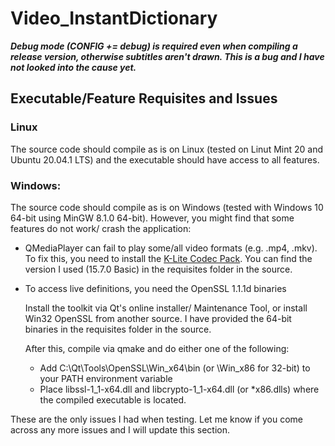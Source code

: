 # Video_InstantDictionary

_**Debug mode (CONFIG += debug) is required even when compiling a release version, otherwise subtitles aren't drawn. This is a bug and I have not looked into the cause yet.**_

## Executable/Feature Requisites and Issues

### Linux
The source code should compile as is on Linux (tested on Linut Mint 20 and Ubuntu 20.04.1 LTS) and the executable should have access to all features.

### Windows:
The source code should compile as is on Windows (tested with Windows 10 64-bit using MinGW 8.1.0 64-bit). However, you might find that some features do not work/ crash the application:
* QMediaPlayer can fail to play some/all video formats (e.g. .mp4, .mkv). To fix this, you need to install the [K-Lite Codec Pack](https://codecguide.com/download_kl.htm). 
You can find the version I used (15.7.0 Basic) in the requisites folder in the source.

* To access live definitions, you need the OpenSSL 1.1.1d binaries

  Install the toolkit via Qt's online installer/ Maintenance Tool, or install Win32 OpenSSL from another source. I have provided the 64-bit binaries in the requisites folder in the source.
  
  After this, compile via qmake and do either one of the following:
  * Add C:\Qt\Tools\OpenSSL\Win_x64\bin (or \Win_x86 for 32-bit) to your PATH environment variable
  * Place libssl-1_1-x64.dll and libcrypto-1_1-x64.dll (or \*x86.dlls) where the compiled executable is located.
  
These are the only issues I had when testing. Let me know if you come across any more issues and I will update this section.

